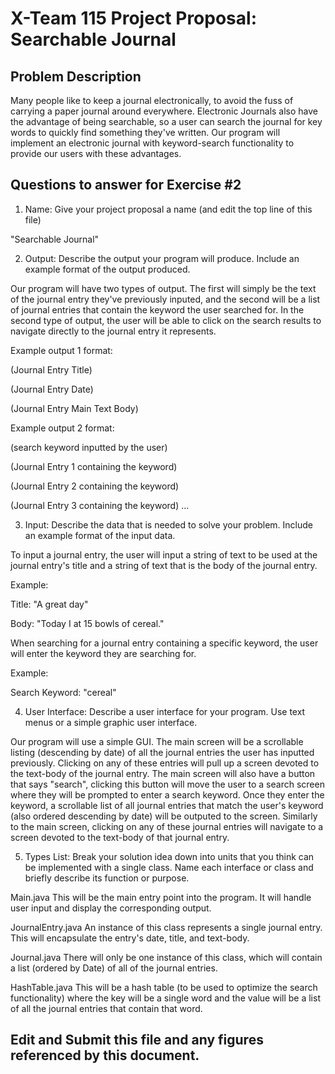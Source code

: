 # X-Team 115 Project Proposal: Searchable Journal

## Problem Description

Many people like to keep a journal electronically, to avoid the fuss of carrying a paper journal around everywhere.  Electronic Journals also have the advantage of being searchable, so a user can search the journal for key words to quickly find something they've written.  Our program will implement an electronic journal with keyword-search functionality to provide our users with these advantages.

## Questions to answer for Exercise #2
1. Name: Give your project proposal a name (and edit the top line of this file)

"Searchable Journal"

2. Output: Describe the output your program will produce.  Include an example format of the output produced.

Our program will have two types of output.  The first will simply be the text of the journal entry they've previously inputed, and the second will be a list of journal entries that contain the keyword the user searched for.  In the second type of output, the user will be able to click on the search results to navigate directly to the journal entry it represents.
 
Example output 1 format:

(Journal Entry Title)

(Journal Entry Date)
  
(Journal Entry Main Text Body)
 
Example output 2 format:

(search keyword inputted by the user)
 
(Journal Entry 1 containing the keyword)

(Journal Entry 2 containing the keyword)

(Journal Entry 3 containing the keyword)
...

3. Input: Describe the data that is needed to solve your problem. Include an example format of the input data.

To input a journal entry, the user will input a string of text to be used at the journal entry's title and a string of text that is the body of the journal entry.  

Example:

Title: "A great day"

Body: "Today I at 15 bowls of cereal."
 
When searching for a journal entry containing a specific keyword, the user will enter the keyword they are searching for.

Example:

Search Keyword: "cereal"


4. User Interface: Describe a user interface for your program.  Use text menus or a simple graphic user interface.

Our program will use a simple GUI.  The main screen will be a scrollable listing (descending by date) of all the journal entries the user has inputted previously.  Clicking on any of these entries will pull up a screen devoted to the text-body of the journal entry.  The main screen will also have a button that says "search",  clicking this button will move the user to a search screen where they will be prompted to enter a search keyword.  Once they enter the keyword, a scrollable list of all journal entries that match the user's keyword (also ordered descending by date) will be outputed to the screen. Similarly to the main screen, clicking on any of these journal entries will navigate to a screen devoted to the text-body of that journal entry.

5. Types List: Break your solution idea down into units that you think can be implemented with a single class.
Name each interface or class and briefly describe its function or purpose.

Main.java
 This will be the main entry point into the program.  It will handle user input and display the corresponding output.

JournalEntry.java
 An instance of this class represents a single journal entry.  This will encapsulate the entry's date, title, and text-body.

Journal.java
 There will only be one instance of this class, which will contain a list (ordered by Date) of all of the journal entries.

HashTable.java
 This will be a hash table (to be used to optimize the search functionality) where the key will be a single word and the value will be a list of all the journal entries that contain that word.


## Edit and Submit this file and any figures referenced by this document.


